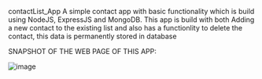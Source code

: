 contactList_App
A simple contact app with basic functionality which is build using NodeJS, ExpressJS and MongoDB. This app is build with both Adding a new contact to the existing list and also has a functionlity to delete the contact, this data is permanently stored in database

SNAPSHOT OF THE WEB PAGE OF THIS APP:


![image](https://user-images.githubusercontent.com/70050714/230303086-03dd6197-44eb-4729-b591-38f7763dfdd7.png)
